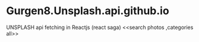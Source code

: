 # Gurgen8.Unsplash.api.github.io
UNSPLASH api fetching in Reactjs (react saga) &lt;&lt;search photos ,categories all>>
